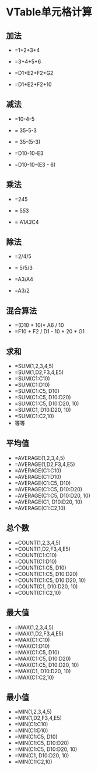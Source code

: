 # VTable单元格计算

## 加法

- =1+2+3+4
- =3+4+5+6

- =D1+E2+F2+G2
- =D1+E2+F2+10

## 减法

- =10-4-5
- = 35-5-3
- = 35-(5-3)

- =D10-10-E3
- =D10-10-(E3 - 6)

## 乘法

- =2*4*5
- = 5*5*3

- = A1*A3*C4

## 除法

- =2/4/5
- = 5/5/3

- =A3/A4
- =A3/2

## 混合算法

- =(D10 + 10)* A6 / 10
- =F10 + F2 / D1 - 10 + 20 * G1

## 求和

- =SUM(1,2,3,4,5)
- =SUM(1,D2,F3,4,E5)
- =SUM(C1:C10)
- =SUM(C1:D10)
- =SUM(C1:C5, D10)
- =SUM(C1:C5, D10:D20)
- =SUM(C1:C5, D10:D20, 10)
- =SUM(C1, D10:D20, 10)
- =SUM(C1:C2,10)
- 等等

## 平均值

- =AVERAGE(1,2,3,4,5)
- =AVERAGE(1,D2,F3,4,E5)
- =AVERAGE(C1:C10)
- =AVERAGE(C1:D10)
- =AVERAGE(C1:C5, D10)
- =AVERAGE(C1:C5, D10:D20)
- =AVERAGE(C1:C5, D10:D20, 10)
- =AVERAGE(C1, D10:D20, 10)
- =AVERAGE(C1:C2,10)

## 总个数

- =COUNT(1,2,3,4,5)
- =COUNT(1,D2,F3,4,E5)
- =COUNT(C1:C10)
- =COUNT(C1:D10)
- =COUNT(C1:C5, D10)
- =COUNT(C1:C5, D10:D20)
- =COUNT(C1:C5, D10:D20, 10)
- =COUNT(C1, D10:D20, 10)
- =COUNT(C1:C2,10)

## 最大值

- =MAX(1,2,3,4,5)
- =MAX(1,D2,F3,4,E5)
- =MAX(C1:C10)
- =MAX(C1:D10)
- =MAX(C1:C5, D10)
- =MAX(C1:C5, D10:D20)
- =MAX(C1:C5, D10:D20, 10)
- =MAX(C1, D10:D20, 10)
- =MAX(C1:C2,10)

## 最小值

- =MIN(1,2,3,4,5)
- =MIN(1,D2,F3,4,E5)
- =MIN(C1:C10)
- =MIN(C1:D10)
- =MIN(C1:C5, D10)
- =MIN(C1:C5, D10:D20)
- =MIN(C1:C5, D10:D20, 10)
- =MIN(C1, D10:D20, 10)
- =MIN(C1:C2,10)
